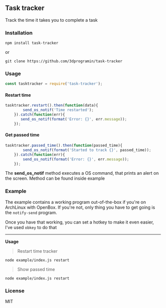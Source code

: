 Task tracker
--------

Track the time it takes you to complete a task


### Installation
```npm install task-tracker```

or

```git clone https://github.com/3dprogramin/task-tracker```


### Usage
```js
const tasktracker = require('task-tracker');
```
#### Restart time
```js
tasktracker.restart().then(function(data){
        send_os_notif('Time restarted');
    }).catch(function(err){
       send_os_notif(format('Error: {}', err.message));
    });
```
#### Get passed time
```js
tasktracker.passed_time().then(function(passed_time){
        send_os_notif(format('Started to track {}', passed_time));
    }).catch(function(err){
        send_os_notif(format('Error: {}', err.message));
    });
```

The **send_os_notif** method executes a OS command, that prints an alert on
the screen. Method can be found inside example

### Example
The example contains a working program out-of-the-box if you're on ArchLinux with OpenBox.
If you're not, only thing you have to get going is the ```notify-send``` program.

Once you have that working, you can set a hotkey to make it even easier, I've used ```obkey``` to do that

-----------

**Usage**

> Restart time tracker

```node example/index.js restart```

> Show passed time

```node example/index.js restart```

### License
MIT
